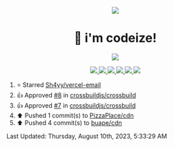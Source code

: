 <p align="center">
    <img src="https://avatars.githubusercontent.com/u/63158950?s=400&u=dd76c829ae30921e131dcbe7c830dc368e2d6e8a&v=4" />
</p>

<h1 align="center">
    👋 i'm codeize!
</h1>

<p align="center">
  <a href="https://skillicons.dev">
    <img align="center" src="https://skillicons.dev/icons?i=discord,bots,ts,nodejs,mysql,postgresql,react,nextjs,tailwindcss" />
  </a>
</p>

<p align="center">
  <a href="https://discord.com/users/668423998777982997">
    <img src="https://nocache.advaith.workers.dev?url=https://img.shields.io/endpoint?url=https://dev.discordprofiles.me/api/badge/status/668423998777982997?simple=true" />
    <img src="https://nocache.advaith.workers.dev?url=https://img.shields.io/endpoint?url=https://dev.discordprofiles.me/api/badge/vscode/668423998777982997" />
    <img src="https://nocache.advaith.workers.dev?url=https://img.shields.io/endpoint?url=https://dev.discordprofiles.me/api/badge/playing/668423998777982997" />
    <img src="https://nocache.advaith.workers.dev?url=https://img.shields.io/endpoint?url=https://dev.discordprofiles.me/api/badge/spotify/668423998777982997" />
    <img src="https://komarev.com/ghpvc/?username=codeize" />
    <img src="https://hits.link/hits?url=https%3A%2F%2Fgithub.com%2FCodeize" />
  </a>
</p>

<!--RECENT_ACTIVITY:start-->
1. ⭐ Starred [Sh4yy/vercel-email](https://github.com/Sh4yy/vercel-email)<br>
2. 👍 Approved [#8](https://github.com/crossbuildjs/crossbuild/pull/8#pullrequestreview-1564308090) in [crossbuildjs/crossbuild](https://github.com/crossbuildjs/crossbuild)<br>
3. 👍 Approved [#7](https://github.com/crossbuildjs/crossbuild/pull/7#pullrequestreview-1564004792) in [crossbuildjs/crossbuild](https://github.com/crossbuildjs/crossbuild)<br>
4. ⬆️ Pushed 1 commit(s) to [PizzaPlace/cdn](https://github.com/PizzaPlace/cdn)<br>
5. ⬆️ Pushed 4 commit(s) to [buape/cdn](https://github.com/buape/cdn)<br>
<!--RECENT_ACTIVITY:end-->

<!--RECENT_ACTIVITY:last_update-->
Last Updated: Thursday, August 10th, 2023, 5:33:29 AM
<!--RECENT_ACTIVITY:last_update_end-->
